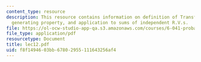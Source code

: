 ```yaml
---
content_type: resource
description: This resource contains information on definition of Transforms, moment
  generating property, and application to sums of independent R.V.s.
file: https://ol-ocw-studio-app-qa.s3.amazonaws.com/courses/6-041-probabilistic-systems-analysis-and-applied-probability-spring-2006/f8f1494603bb67802955111643256af4_lec12.pdf
file_type: application/pdf
resourcetype: Document
title: lec12.pdf
uid: f8f14946-03bb-6780-2955-111643256af4
---
```

